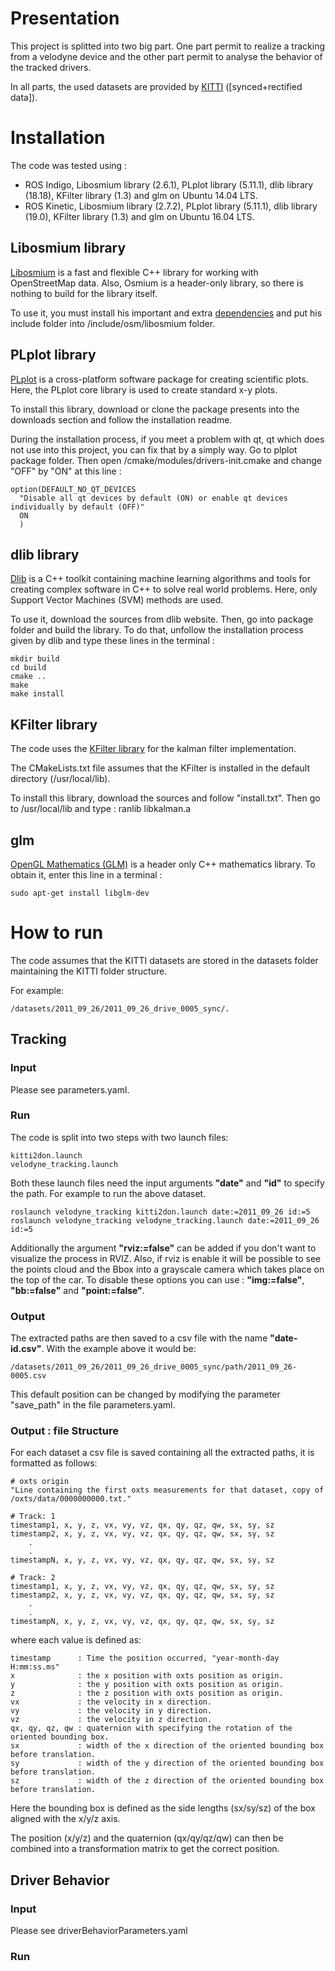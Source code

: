 # Presentation

This project is splitted into two big part. One part permit to realize a tracking from a velodyne device and the other part permit to analyse the behavior of the tracked drivers.

In all parts, the used datasets are provided by [KITTI](http://www.cvlibs.net/datasets/kitti/) ([synced+rectified data]).

# Installation

The code was tested using : 


* ROS Indigo, Libosmium library (2.6.1), PLplot library (5.11.1), dlib library (18.18), KFilter library (1.3) and glm on Ubuntu 14.04 LTS.
* ROS Kinetic, Libosmium library (2.7.2), PLplot library (5.11.1), dlib library (19.0), KFilter library (1.3) and glm on Ubuntu 16.04 LTS.

## Libosmium library

[Libosmium](http://osmcode.org/libosmium/) is a fast and flexible C++ library for working with OpenStreetMap data. Also, Osmium is a header-only library, so there is nothing to build for the library itself.

To use it, you must install his important and extra [dependencies](https://github.com/osmcode/libosmium/wiki/Libosmium-dependencies) and put his include folder into /include/osm/libosmium folder.

## PLplot library

[PLplot](http://plplot.sourceforge.net) is a cross-platform software package for creating scientific plots. Here, the PLplot core library is used to create standard x-y plots.

To install this library, download or clone the package presents into the downloads section and follow the installation readme.

During the installation process, if you meet a problem with qt, qt which does not use into this project, you can fix that by a simply way. Go to plplot package folder. Then open /cmake/modules/drivers-init.cmake and change "OFF" by "ON" at this line : 

    option(DEFAULT_NO_QT_DEVICES
      "Disable all qt devices by default (ON) or enable qt devices individually by default (OFF)"
      ON
      ) 

## dlib library

[Dlib](http://dlib.net) is a C++ toolkit containing machine learning algorithms and tools for creating complex software in C++ to solve real world problems. Here, only Support Vector Machines (SVM) methods are used.

To use it, download the sources from dlib website. Then, go into package folder and build the library. To do that, unfollow the installation process given by dlib and type these lines in the terminal :
    
    mkdir build
    cd build
    cmake ..
    make
    make install

## KFilter library

The code uses the [KFilter library](http://kalman.sourceforge.net/) for the kalman filter implementation.

The CMakeLists.txt file assumes that the KFilter is installed in
the default directory (/usr/local/lib).

To install this library, download the sources and follow "install.txt". Then go to /usr/local/lib and type :
    ranlib libkalman.a

## glm

[OpenGL Mathematics (GLM)](http://glm.g-truc.net/0.9.7/index.html) is a header only C++ mathematics library. To obtain it, enter this line in a terminal :
    
    sudo apt-get install libglm-dev  

# How to run

The code assumes that the KITTI datasets are stored in the datasets folder
maintaining the KITTI folder structure.

For example:

    /datasets/2011_09_26/2011_09_26_drive_0005_sync/.

## Tracking

### Input

Please see parameters.yaml.

### Run

The code is split into two steps with two launch files:

    kitti2don.launch
    velodyne_tracking.launch

Both these launch files need the input arguments **"date"** and **"id"** to specify the path.
For example to run the above dataset.

    roslaunch velodyne_tracking kitti2don.launch date:=2011_09_26 id:=5
    roslaunch velodyne_tracking velodyne_tracking.launch date:=2011_09_26 id:=5

Additionally the argument **"rviz:=false"** can be added if you don't want to visualize the process in RVIZ. Also, if rviz is enable it will be possible to see the points cloud and the Bbox into a grayscale camera which takes place on the top of the car. To disable these options you can use : **"img:=false"**, **"bb:=false"** and **"point:=false"**.

### Output

The extracted paths are then saved to a csv file with the name **"date-id.csv"**.
With the example above it would be:

    /datasets/2011_09_26/2011_09_26_drive_0005_sync/path/2011_09_26-0005.csv

This default position can be changed by modifying the parameter "save_path"
in the file parameters.yaml.

### Output : file Structure

For each dataset a csv file is saved containing all the extracted paths, it is formatted as follows:

    # oxts origin
    "Line containing the first oxts measurements for that dataset, copy of /oxts/data/0000000000.txt."

    # Track: 1
    timestamp1, x, y, z, vx, vy, vz, qx, qy, qz, qw, sx, sy, sz
    timestamp2, x, y, z, vx, vy, vz, qx, qy, qz, qw, sx, sy, sz
        .
        .
    timestampN, x, y, z, vx, vy, vz, qx, qy, qz, qw, sx, sy, sz

    # Track: 2
    timestamp1, x, y, z, vx, vy, vz, qx, qy, qz, qw, sx, sy, sz
    timestamp2, x, y, z, vx, vy, vz, qx, qy, qz, qw, sx, sy, sz
        .
        .
    timestampN, x, y, z, vx, vy, vz, qx, qy, qz, qw, sx, sy, sz

where each value is defined as:

    timestamp      : Time the position occurred, "year-month-day H:mm:ss.ms"
    x              : the x position with oxts position as origin.
    y              : the y position with oxts position as origin.
    z              : the z position with oxts position as origin.
    vx             : the velocity in x direction.
    vy             : the velocity in y direction.
    vz             : the velocity in z direction.
    qx, qy, qz, qw : quaternion with specifying the rotation of the oriented bounding box.
    sx             : width of the x direction of the oriented bounding box before translation.
    sy             : width of the y direction of the oriented bounding box before translation.
    sz             : width of the z direction of the oriented bounding box before translation.

Here the bounding box is defined as the side lengths (sx/sy/sz) of the box aligned with the x/y/z axis.

The position (x/y/z) and the quaternion (qx/qy/qz/qw)  can then be combined into a transformation matrix to
get the correct position.

## Driver Behavior

### Input

Please see driverBehaviorParameters.yaml

### Run
